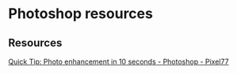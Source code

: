 # Photoshop resources

## Resources

[Quick Tip: Photo enhancement in 10 seconds - Photoshop - Pixel77](https://www.pixel77.com/quick-tip-photo-enhancement-in-10-seconds-photoshop/)